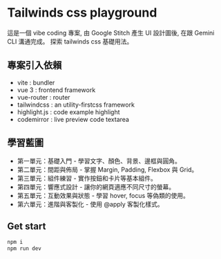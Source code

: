 # Tailwinds css playground

這是一個 vibe coding 專案, 
由 Google Stitch 產生 UI 設計圖後, 在跟 Gemini CLI 溝通完成。
探索 tailwinds css 基礎用法。

## 專案引入依賴
- vite : bundler
- vue 3 : frontend framework
- vue-router : router
- tailwindcss : an utility-firstcss framework
- highlight.js : code example highlight
- codemirror : live preview code textarea 

## 學習藍圖
- 第一單元：基礎入門 - 學習文字、顏色、背景、邊框與圓角。
- 第二單元：間距與佈局 - 掌握 Margin, Padding, Flexbox 與 Grid。
- 第三單元：組件練習 - 實作按鈕和卡片等基本組件。
- 第四單元：響應式設計 - 讓你的網頁適應不同尺寸的螢幕。
- 第五單元：互動效果與狀態 - 學習 hover, focus 等偽類的使用。
- 第六單元：進階與客製化 - 使用 @apply 客製化樣式。

## Get start
``` sh
npm i
npm run dev
```